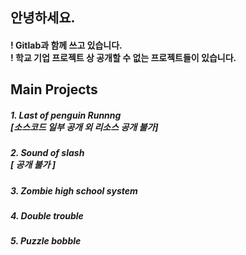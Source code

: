 ## 안녕하세요.
#### ! Gitlab과 함께 쓰고 있습니다. <br/>  ! 학교 기업 프로젝트 상 공개할 수 없는 프로젝트들이 있습니다.
## Main Projects

##### 1. Last of penguin Runnng <br/> [소스코드 일부 공개 외 리소스 공개 불가]
##### 2. Sound of slash <br/> [ 공개 불가 ]
##### 3. Zombie high school system
##### 4. Double trouble
##### 5. Puzzle bobble
